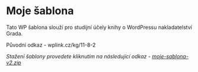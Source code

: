 # Moje šablona

Tato WP šablona slouží pro studijní účely knihy o WordPressu nakladatelství Grada.

Původní odkaz - wplink.cz/kg/11-8-2

*Stažení šablony provedete kliknutím na následující odkaz - [moje-sablona-v2.zip](https://github.com/adam-laita/moje-sablona-v2/releases/latest/download/moje-sablona-v2.zip)*
